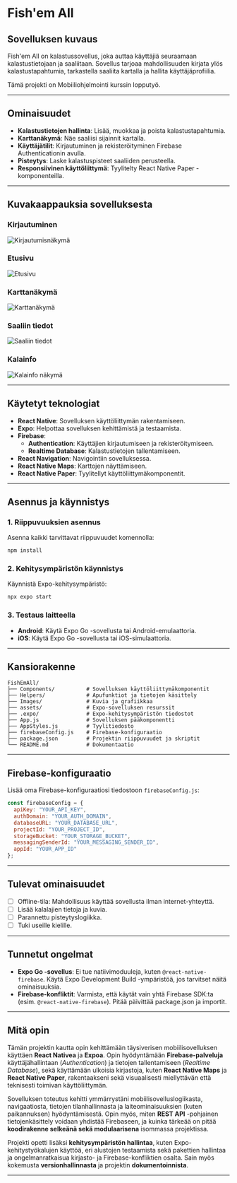 # Fish'em All

## Sovelluksen kuvaus
Fish'em All on kalastussovellus, joka auttaa käyttäjiä seuraamaan kalastustietojaan ja saaliitaan. Sovellus tarjoaa mahdollisuuden kirjata ylös kalastustapahtumia, tarkastella saaliita kartalla ja hallita käyttäjäprofiilia.

Tämä projekti on Mobiiliohjelmointi kurssin lopputyö.

---

## Ominaisuudet
- **Kalastustietojen hallinta**: Lisää, muokkaa ja poista kalastustapahtumia.
- **Karttanäkymä**: Näe saaliisi sijainnit kartalla.
- **Käyttäjätilit**: Kirjautuminen ja rekisteröityminen Firebase Authenticationin avulla.
- **Pisteytys**: Laske kalastuspisteet saaliiden perusteella.
- **Responsiivinen käyttöliittymä**: Tyylitelty React Native Paper -komponenteilla.

---

## Kuvakaappauksia sovelluksesta

### Kirjautuminen
![Kirjautumisnäkymä](screenshots/Login.JPG)

### Etusivu
![Etusivu](screenshots/Etusivu.JPG)

### Karttanäkymä
![Karttanäkymä](screenshots/Kartta.JPG)

### Saaliin tiedot
![Saaliin tiedot](screenshots/KalaTieto.JPG)

### Kalainfo
![Kalainfo näkymä](screenshots/KalaInfo.JPG)


---

## Käytetyt teknologiat
- **React Native**: Sovelluksen käyttöliittymän rakentamiseen.
- **Expo**: Helpottaa sovelluksen kehittämistä ja testaamista.
- **Firebase**:
  - **Authentication**: Käyttäjien kirjautumiseen ja rekisteröitymiseen.
  - **Realtime Database**: Kalastustietojen tallentamiseen.
- **React Navigation**: Navigointiin sovelluksessa.
- **React Native Maps**: Karttojen näyttämiseen.
- **React Native Paper**: Tyylitellyt käyttöliittymäkomponentit.

---

## Asennus ja käynnistys

### 1. Riippuvuuksien asennus
Asenna kaikki tarvittavat riippuvuudet komennolla:
```sh
npm install
```

### 2. Kehitysympäristön käynnistys
Käynnistä Expo-kehitysympäristö:
```sh
npx expo start
```

### 3. Testaus laitteella
- **Android**: Käytä Expo Go -sovellusta tai Android-emulaattoria.
- **iOS**: Käytä Expo Go -sovellusta tai iOS-simulaattoria.

---

## Kansiorakenne
```
FishEmAll/
├── Components/          # Sovelluksen käyttöliittymäkomponentit
├── Helpers/             # Apufunktiot ja tietojen käsittely
├── Images/              # Kuvia ja grafiikkaa
├── assets/              # Expo-sovelluksen resurssit
├── .expo/               # Expo-kehitysympäristön tiedostot
├── App.js               # Sovelluksen pääkomponentti
├── AppStyles.js         # Tyylitiedosto
├── firebaseConfig.js    # Firebase-konfiguraatio
├── package.json         # Projektin riippuvuudet ja skriptit
└── README.md            # Dokumentaatio
```

---

## Firebase-konfiguraatio
Lisää oma Firebase-konfiguraatiosi tiedostoon `firebaseConfig.js`:
```javascript
const firebaseConfig = {
  apiKey: "YOUR_API_KEY",
  authDomain: "YOUR_AUTH_DOMAIN",
  databaseURL: "YOUR_DATABASE_URL",
  projectId: "YOUR_PROJECT_ID",
  storageBucket: "YOUR_STORAGE_BUCKET",
  messagingSenderId: "YOUR_MESSAGING_SENDER_ID",
  appId: "YOUR_APP_ID"
};
```

---

## Tulevat ominaisuudet
- [ ] Offline-tila: Mahdollisuus käyttää sovellusta ilman internet-yhteyttä.
- [ ] Lisää kalalajien tietoja ja kuvia.
- [ ] Parannettu pisteytyslogiikka.
- [ ] Tuki useille kielille.

---

## Tunnetut ongelmat
- **Expo Go -sovellus**: Ei tue natiivimoduuleja, kuten `@react-native-firebase`. Käytä Expo Development Build -ympäristöä, jos tarvitset näitä ominaisuuksia.
- **Firebase-konfliktit**: Varmista, että käytät vain yhtä Firebase SDK:ta (esim. `@react-native-firebase`). Pitää päivittää package.json ja importit.

---

## Mitä opin

Tämän projektin kautta opin kehittämään täysiverisen mobiilisovelluksen käyttäen **React Nativea** ja **Expoa**. Opin hyödyntämään **Firebase-palveluja** käyttäjähallintaan (*Authentication*) ja tietojen tallentamiseen (*Realtime Database*), sekä käyttämään ulkoisia kirjastoja, kuten **React Native Maps** ja **React Native Paper**, rakentaakseni sekä visuaalisesti miellyttävän että teknisesti toimivan käyttöliittymän.

Sovelluksen toteutus kehitti ymmärrystäni mobiilisovelluslogiikasta, navigaatiosta, tietojen tilanhallinnasta ja laiteominaisuuksien (kuten paikannuksen) hyödyntämisestä. Opin myös, miten **REST API** -pohjainen tietojenkäsittely voidaan yhdistää Firebaseen, ja kuinka tärkeää on pitää **koodirakenne selkeänä sekä modulaarisena** isommassa projektissa.

Projekti opetti lisäksi **kehitysympäristön hallintaa**, kuten Expo-kehitystyökalujen käyttöä, eri alustojen testaamista sekä pakettien hallintaa ja ongelmanratkaisua kirjasto- ja Firebase-konfliktien osalta. Sain myös kokemusta **versionhallinnasta** ja projektin **dokumentoinnista**.

---